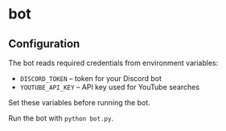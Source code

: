 # bot

## Configuration

The bot reads required credentials from environment variables:

- `DISCORD_TOKEN` – token for your Discord bot
- `YOUTUBE_API_KEY` – API key used for YouTube searches

Set these variables before running the bot.

Run the bot with `python bot.py`.

